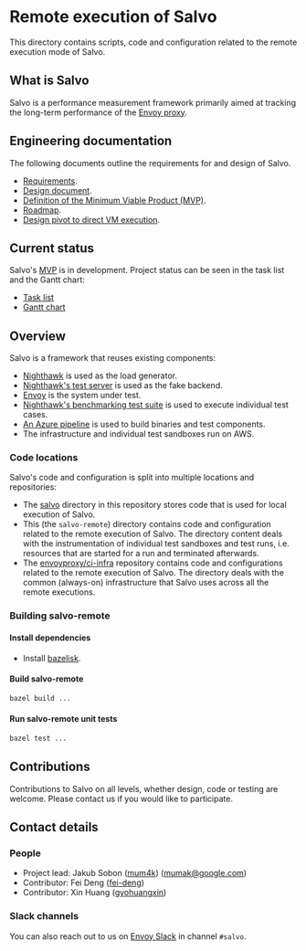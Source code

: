 # Remote execution of Salvo

This directory contains scripts, code and configuration related to the remote
execution mode of Salvo.

## What is Salvo

Salvo is a performance measurement framework primarily aimed at tracking the
long-term performance of the [Envoy proxy](https://www.envoyproxy.io/).

## Engineering documentation

The following documents outline the requirements for and design of Salvo.

- [Requirements](https://docs.google.com/document/d/1mAma-ksRN0OIBInoZKUdjdaIhK2nTQxFnCujq2fKi4E/edit).
- [Design
  document](https://docs.google.com/document/d/1Qfueli357u4QgOb-7-8RL98N0XnMeu2k6VJDoUwN0A4/edit?resourcekey=0-AyeFMQHHiuajx8JK2w_yfA).
- [Definition of the Minimum Viable Product
  (MVP)](https://docs.google.com/document/d/15auKcxLfw8iILL7EF4tJ8VrnHce6KiZvd9tzWweT0DY/edit).
- [Roadmap](https://docs.google.com/document/d/1LIWYuEaS4wwbmbaWj7cSsDzda3-o4ia-LN-bnfI94Yc/edit).
- [Design pivot to direct VM
  execution](https://docs.google.com/document/d/1auXzV-AEXgMzbtdG06XlZ2d9X5l_XadMheA9h51E7yc/edit).

## Current status

Salvo's
[MVP](https://docs.google.com/document/d/15auKcxLfw8iILL7EF4tJ8VrnHce6KiZvd9tzWweT0DY/edit)
is in development. Project status can be seen in the task list and the Gantt
chart:

- [Task
  list](https://app.asana.com/read-only/Salvo-MVP/1203151608185622/c3a265ce3aaf6f108ff846613c1dd8e9/list)
- [Gantt
  chart](https://app.asana.com/read-only/Salvo-MVP-Gantt/1203151608185622/3630497a685762a972cc33e16803be5c/timeline)

## Overview

Salvo is a framework that reuses existing components:

- [Nighthawk](https://github.com/envoyproxy/nighthawk) is used as the load
  generator.
- [Nighthawk's test
  server](https://github.com/envoyproxy/nighthawk/tree/main/source/server) is
  used as the fake backend.
- [Envoy](https://github.com/envoyproxy/envoy) is the system under test.
- [Nighthawk's benchmarking test
  suite](https://github.com/envoyproxy/nighthawk/tree/main/benchmarks) is used
  to execute individual test cases.
- [An Azure
  pipeline](https://github.com/envoyproxy/envoy-perf/tree/main/salvo-remote/azure-pipelines)
  is used to build binaries and test components.
- The infrastructure and individual test sandboxes run on AWS.

### Code locations

Salvo's code and configuration is split into multiple locations and
repositories:

- The [salvo](../salvo) directory in this repository stores code that is used
  for local execution of Salvo.
- This (the `salvo-remote`) directory contains code and configuration related
  to the remote execution of Salvo. The directory content deals with the
  instrumentation of individual test sandboxes and test runs, i.e. resources
  that are started for a run and terminated afterwards.
- The [envoyproxy/ci-infra](https://github.com/envoyproxy/ci-infra) repository
  contains code and configurations related to the remote execution of Salvo.
  The directory deals with the common (always-on) infrastructure that Salvo
  uses across all the remote executions.

### Building salvo-remote

#### Install dependencies

- Install [bazelisk](https://github.com/bazelbuild/bazelisk).


#### Build salvo-remote

```sh
bazel build ...
```

#### Run salvo-remote unit tests

```sh
bazel test ...
```

## Contributions

Contributions to Salvo on all levels, whether design, code or testing are
welcome. Please contact us if you would like to participate.

## Contact details

### People

- Project lead: Jakub Sobon ([mum4k](https://github.com/mum4k))
  (mumak@google.com)
- Contributor: Fei Deng ([fei-deng](https://github.com/fei-deng))
- Contributor: Xin Huang ([gyohuangxin](https://github.com/gyohuangxin))

### Slack channels

You can also reach out to us on [Envoy Slack](https://envoyproxy.slack.com) in
channel `#salvo`.
